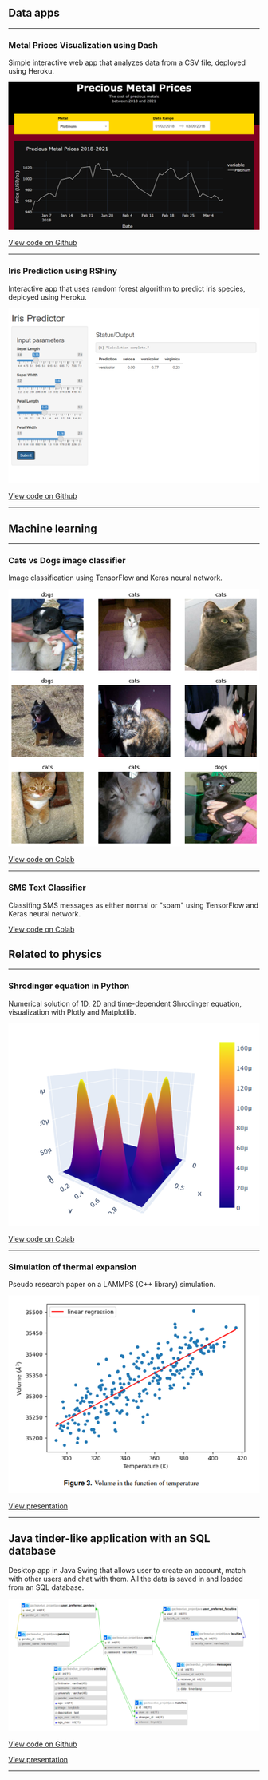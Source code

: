 ## Data apps

---

### Metal Prices Visualization using Dash
Simple interactive web app that analyzes data from a CSV file, deployed using Heroku.

<img src="images/metals-dash.png?raw=true"/>

[View code on Github](https://github.com/kamil5555579/metals-dash)

---

### Iris Prediction using RShiny
Interactive app that uses random forest algorithm to predict iris species, deployed using Heroku.

<img src="images/iris-predictor.png?raw=true"/>

[View code on Github](https://github.com/kamil5555579/iris-r-heroku)


---

## Machine learning

---

### Cats vs Dogs image classifier
Image classification using TensorFlow and Keras neural network.

<img src="images/cats_dogs.png?raw=true"/>

[View code on Colab](https://colab.research.google.com/drive/1k4SbBf730U5MGPLWQzER2CgH7Lz0HBSC?usp=sharing)

---

### SMS Text Classifier
Classifing SMS messages as either normal or "spam" using TensorFlow and Keras neural network.

[View code on Colab](https://colab.research.google.com/drive/1ZeHPTX3lX_EVoo4lNJzZXbQy_1lcJMK7?usp=sharing)

## Related to physics

---

### Shrodinger equation in Python
Numerical solution of 1D, 2D and time-dependent Shrodinger equation, visualization with Plotly and Matplotlib.

<img src="images/sh_equ.png?raw=true"/>

[View code on Colab](https://colab.research.google.com/drive/1NwEgUGVBOi2QKI1BD8E-zYihBROB8j5k?usp=sharing)

---

### Simulation of thermal expansion
Pseudo research paper on a LAMMPS (C++ library) simulation.

<img src="images/thermal.png?raw=true"/>

[View presentation](/pdf/thermal_expansion.pdf)

---

## Java tinder-like application with an SQL database
Desktop app in Java Swing that allows user to create an account, match with other users and chat with them. All the data is saved in and loaded from an SQL database.

<img src="images/database.png?raw=true"/>

[View code on Github](https://github.com/kamil5555579/tinder-java)

[View presentation](/pdf/thermal_expansion.pdf)

---

